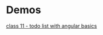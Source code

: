 # Demos 

  [class 11 - todo list with angular basics](https://github.com/cruzgerman216/class-11-todolist-demo)

